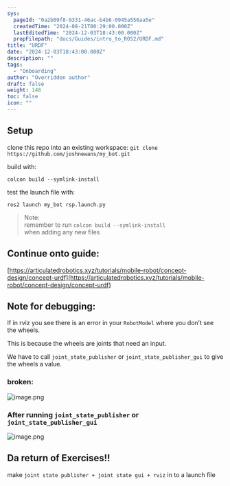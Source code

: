 ```yaml
---
sys:
  pageId: "0a2b09f8-9331-46ac-b4b6-0945a556aa5e"
  createdTime: "2024-08-21T00:29:00.000Z"
  lastEditedTime: "2024-12-03T18:43:00.000Z"
  propFilepath: "docs/Guides/intro_to_ROS2/URDF.md"
title: "URDF"
date: "2024-12-03T18:43:00.000Z"
description: ""
tags:
  - "Onboarding"
author: "Overridden author"
draft: false
weight: 148
toc: false
icon: ""
---
```


## Setup

clone this repo into an existing workspace:
`git clone https://github.com/joshnewans/my_bot.git`

build with:

`colcon build --symlink-install`

test the launch file with:

`ros2 launch my_bot rsp.launch.py`

> Note:  
> remember to run `colcon build --symlink-install`  
> when adding any new files

## Continue onto guide:

[https://articulatedrobotics.xyz/tutorials/mobile-robot/concept-design/concept-urdf](https://articulatedrobotics.xyz/tutorials/mobile-robot/concept-design/concept-urdf)

## Note for debugging:

If in rviz you see there is an error in your `RobotModel` where you don’t see the wheels.

This is because the wheels are joints that need an input. 

We have to call `joint_state_publisher` or `joint_state_publisher_gui` to give the wheels a value.

### broken:

![image.png](https://prod-files-secure.s3.us-west-2.amazonaws.com/d518164a-d88e-44d1-a4ee-3adb3bd8bce0/96a1d089-1f17-4dbf-8563-f2aef56a4d37/image.png?X-Amz-Algorithm=AWS4-HMAC-SHA256&X-Amz-Content-Sha256=UNSIGNED-PAYLOAD&X-Amz-Credential=ASIAZI2LB466WW6QEE4S%2F20250227%2Fus-west-2%2Fs3%2Faws4_request&X-Amz-Date=20250227T161010Z&X-Amz-Expires=3600&X-Amz-Security-Token=IQoJb3JpZ2luX2VjEEAaCXVzLXdlc3QtMiJGMEQCIBLoE6%2BInyx6eify1qAPzo27smsj6k2L2MNEpqBXrTnRAiAimSQaW1LcoCzRkLY99gQ9G4oY5K0dWMJpoMUYFkamMir%2FAwh5EAAaDDYzNzQyMzE4MzgwNSIMJadr%2FBpjxT98qFOeKtwDAQUDzma07SlpuAgLEQ6zn4I%2BsxdbSQEbUXCNMqL6p2SPVzM82dhKlzfBfN6AP1MYIWuWpJz7dwLDKNsDO4b7Xlx6863IvdIGUN08q7OM2L9akVSMHSHmFTtO3bplnHTGO4INGqdDekjBWcC67HU89%2B0Wo3GTuVe9xJWVH24pRi2mJsR1olJf043VMKZNk6QAwU6WPHg3nadmfXupnMs%2BTmdGNpwMd3CsLfYjR%2BpjnYABDHA2ne2Ujj1nwgzFFh62DOXNSxAtQn8CAeu3i6R3ZJGpKfNoNqRhPrBDnQEL%2FCuwrjRVfOHJP7ZNe3Fh2X8uaby4RxxEM1XBeg6D58Il%2F6Xlmyq%2FVslHrCdOJF5XFFUgSsyTIHyyqqg%2FOR%2FyzUXal06Kg7TErSan4T5Z6k3ykHtjuuj9%2BVRQecS3u9dWKXZpL77JZH65uoHoEi4nn%2BUNsAmUkDxady8quwKqErbV%2F6hs1A93JuauEASMa2G5nZncrTlUW0c7S8aBFyFuxQOfOvDkFqm%2B1SuKGdEO8zHHxeXt8w5dGf%2FEGd7g5gf4IEAbnZLQXc4LG2nZcB5wHpV0ZKICxmNWYWIOITzsos5KQjrT04H1z7oTME7Qm35eSXxGon4%2FPLss1CXFVMMwuI2CvgY6pgGlv%2F%2BBPazM3vegExcfEoUc3uC4ww%2FAc770hSygzz2PIQ%2FzG1vt7Lrna5QmrVqNckC5C5kuIpovzwfctdx1ObEWh4Wdg4a23gvzTQaIU600JTIReC1SErxcsYkp1SEQtdjU1ySx1hM5QccS%2FpBg2D76el4zh%2BPJhxr2K3XjlU%2Fsr6EB9cwsO2Vps9XwDC476hD3XND3V7jf9s7XA4ZqB9FeY4NEO2ij&X-Amz-Signature=01da8da3f1328ce90a1b8a62d9298941f66efe6257a2167fece8fdcf709b17f0&X-Amz-SignedHeaders=host&x-id=GetObject)

### After running `joint_state_publisher` or `joint_state_publisher_gui`

![image.png](https://prod-files-secure.s3.us-west-2.amazonaws.com/d518164a-d88e-44d1-a4ee-3adb3bd8bce0/130c99c7-1b0b-4031-9953-844fc3950ff4/image.png?X-Amz-Algorithm=AWS4-HMAC-SHA256&X-Amz-Content-Sha256=UNSIGNED-PAYLOAD&X-Amz-Credential=ASIAZI2LB466WW6QEE4S%2F20250227%2Fus-west-2%2Fs3%2Faws4_request&X-Amz-Date=20250227T161010Z&X-Amz-Expires=3600&X-Amz-Security-Token=IQoJb3JpZ2luX2VjEEAaCXVzLXdlc3QtMiJGMEQCIBLoE6%2BInyx6eify1qAPzo27smsj6k2L2MNEpqBXrTnRAiAimSQaW1LcoCzRkLY99gQ9G4oY5K0dWMJpoMUYFkamMir%2FAwh5EAAaDDYzNzQyMzE4MzgwNSIMJadr%2FBpjxT98qFOeKtwDAQUDzma07SlpuAgLEQ6zn4I%2BsxdbSQEbUXCNMqL6p2SPVzM82dhKlzfBfN6AP1MYIWuWpJz7dwLDKNsDO4b7Xlx6863IvdIGUN08q7OM2L9akVSMHSHmFTtO3bplnHTGO4INGqdDekjBWcC67HU89%2B0Wo3GTuVe9xJWVH24pRi2mJsR1olJf043VMKZNk6QAwU6WPHg3nadmfXupnMs%2BTmdGNpwMd3CsLfYjR%2BpjnYABDHA2ne2Ujj1nwgzFFh62DOXNSxAtQn8CAeu3i6R3ZJGpKfNoNqRhPrBDnQEL%2FCuwrjRVfOHJP7ZNe3Fh2X8uaby4RxxEM1XBeg6D58Il%2F6Xlmyq%2FVslHrCdOJF5XFFUgSsyTIHyyqqg%2FOR%2FyzUXal06Kg7TErSan4T5Z6k3ykHtjuuj9%2BVRQecS3u9dWKXZpL77JZH65uoHoEi4nn%2BUNsAmUkDxady8quwKqErbV%2F6hs1A93JuauEASMa2G5nZncrTlUW0c7S8aBFyFuxQOfOvDkFqm%2B1SuKGdEO8zHHxeXt8w5dGf%2FEGd7g5gf4IEAbnZLQXc4LG2nZcB5wHpV0ZKICxmNWYWIOITzsos5KQjrT04H1z7oTME7Qm35eSXxGon4%2FPLss1CXFVMMwuI2CvgY6pgGlv%2F%2BBPazM3vegExcfEoUc3uC4ww%2FAc770hSygzz2PIQ%2FzG1vt7Lrna5QmrVqNckC5C5kuIpovzwfctdx1ObEWh4Wdg4a23gvzTQaIU600JTIReC1SErxcsYkp1SEQtdjU1ySx1hM5QccS%2FpBg2D76el4zh%2BPJhxr2K3XjlU%2Fsr6EB9cwsO2Vps9XwDC476hD3XND3V7jf9s7XA4ZqB9FeY4NEO2ij&X-Amz-Signature=4af33b451483b2c2d2978969cdee3c665672b186107fed9406b775e9e7fbcf20&X-Amz-SignedHeaders=host&x-id=GetObject)

## Da return of Exercises!!

make `joint state publisher + joint state gui + rviz` in to a launch file
